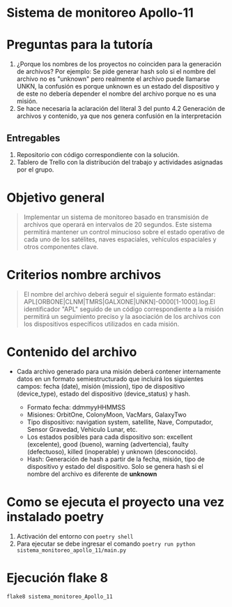 # Sistema de monitoreo Apollo-11
# Preguntas para la tutoría
1. ¿Porque los nombres de los proyectos no coinciden para la generación de archivos?
Por ejemplo: Se pide generar hash solo si el nombre del archivo no es "unknown" pero realmente el archivo puede llamarse UNKN, la confusión es porque unknown es un estado del dispositivo y de este no debería depender el nombre del archivo porque no es una misión.
2. Se hace necesaria la aclaración del literal 3 del punto 4.2 Generación de archivos y contenido, ya que nos genera confusión en la interpretación

## Entregables
1. Repositorio con código correspondiente con la solución.
2. Tablero de Trello con la distribución del trabajo y actividades asignadas por el grupo.

# Objetivo general
> Implementar un sistema de monitoreo basado en transmisión de archivos que operará en intervalos de 20 segundos. Este sistema permitirá mantener un control minucioso sobre el estado operativo de cada uno de los satélites, naves espaciales, vehículos espaciales y otros componentes clave.


# Criterios nombre archivos
> El nombre del archivo deberá seguir el siguiente formato estándar:
> APL[ORBONE|CLNM|TMRS|GALXONE|UNKN]-0000[1-1000].log.El identificador "APL" seguido de un código correspondiente a la misión permitirá un seguimiento preciso y la asociación de los archivos con los dispositivos específicos utilizados en cada misión.

# Contenido del archivo
* Cada archivo generado para una misión deberá contener internamente datos en un formato semiestructurado que incluirá los siguientes campos: fecha (date), misión (mission), tipo de dispositivo (device_type), estado del dispositivo (device_status) y hash.

    * Formato fecha: ddmmyyHHMMSS
    * Misiones: OrbitOne, ColonyMoon, VacMars, GalaxyTwo
    * Tipo dispositivo: navigation system, satellite, Nave, Computador, Sensor Gravedad, Vehiculo Lunar, etc.
    * Los estados posibles para cada dispositivo son: excellent (excelente), good (bueno), warning (advertencia), faulty (defectuoso), killed (inoperable) y unknown (desconocido).
    * Hash: Generación de hash a partir de la fecha, misión, tipo de dispositivo y estado del dispositivo. Solo se genera hash si el nombre del archivo es diferente de **unknown**

# Como se ejecuta el proyecto una vez instalado poetry
1. Activación del entorno con ```poetry shell```
2. Para ejecutar se debe ingresar el comando ```poetry run python sistema_monitoreo_apollo_11/main.py```


# Ejecución flake 8
```
flake8 sistema_monitoreo_Apollo_11
```
